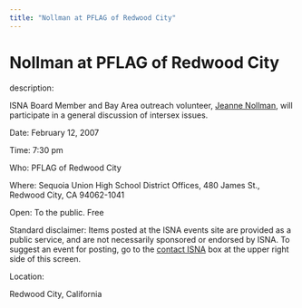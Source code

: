 ```yaml
---
title: "Nollman at PFLAG of Redwood City"
---
```


# Nollman at PFLAG of Redwood City

  
description:  
  


ISNA Board Member and Bay Area outreach volunteer, [Jeanne Nollman][1], will participate in a general discussion of intersex issues.

  
  


Date: February 12, 2007  
  
Time: 7:30 pm  
  
Who: PFLAG of Redwood City  
  
Where: Sequoia Union High School District Offices, 480 James St., Redwood City, CA 94062-1041  
  
Open: To the public. Free

  
  


Standard disclaimer: Items posted at the ISNA events site are provided as a public service, and are not necessarily sponsored or endorsed by ISNA. To suggest an event for posting, go to the [contact ISNA][2] box at the upper right side of this screen.

  


  


  
Location:  
  
Redwood City, California

 [1]: /node/1082
 [2]: /about/contact
